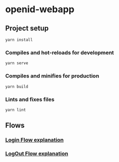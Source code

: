 # openid-webapp

## Project setup
```
yarn install
```

### Compiles and hot-reloads for development
```
yarn serve
```

### Compiles and minifies for production
```
yarn build
```

### Lints and fixes files
```
yarn lint
```

## Flows

### [Login Flow explanation](https://www.ory.sh/docs/hydra/login-consent-flow)

### [LogOut Flow explanation](https://www.ory.sh/docs/next/hydra/oauth2#logout)